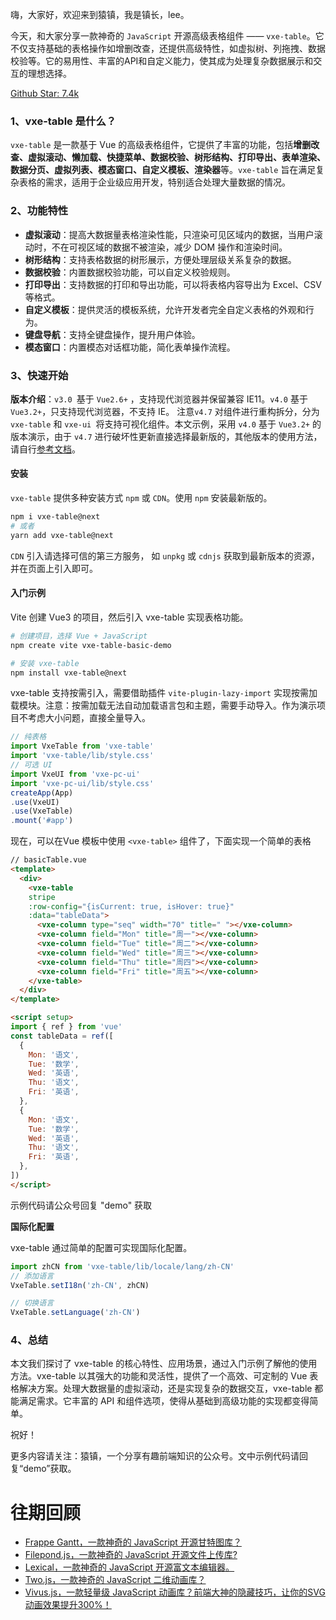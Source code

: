 嗨，大家好，欢迎来到猿镇，我是镇长，lee。

今天，和大家分享一款神奇的 `JavaScript` 开源高级表格组件 —— `vxe-table`。它不仅支持基础的表格操作如增删改查，还提供高级特性，如虚拟树、列拖拽、数据校验等。它的易用性、丰富的API和自定义能力，使其成为处理复杂数据展示和交互的理想选择。


[Github Star: 7.4k](https://github.com/x-extends/vxe-table)

### 1、vxe-table 是什么？
`vxe-table` 是一款基于 Vue 的高级表格组件，它提供了丰富的功能，包括**增删改查、虚拟滚动、懒加载、快捷菜单、数据校验、树形结构、打印导出、表单渲染、数据分页、虚拟列表、模态窗口、自定义模板、渲染器**等。`vxe-table` 旨在满足复杂表格的需求，适用于企业级应用开发，特别适合处理大量数据的情况。

### 2、功能特性

- **虚拟滚动**：提高大数据量表格渲染性能，只渲染可见区域内的数据，当用户滚动时，不在可视区域的数据不被渲染，减少 DOM 操作和渲染时间。
- **树形结构**：支持表格数据的树形展示，方便处理层级关系复杂的数据。
- **数据校验**：内置数据校验功能，可以自定义校验规则。
- **打印导出**：支持数据的打印和导出功能，可以将表格内容导出为 Excel、CSV 等格式。
- **自定义模板**：提供灵活的模板系统，允许开发者完全自定义表格的外观和行为。
- **键盘导航**：支持全键盘操作，提升用户体验。
- **模态窗口**：内置模态对话框功能，简化表单操作流程。

### 3、快速开始

**版本介绍**：`v3.0 `基于 `Vue2.6+` ，支持现代浏览器并保留兼容 IE11。`v4.0` 基于 `Vue3.2+`，只支持现代浏览器，不支持 IE。 注意`v4.7` 对组件进行重构拆分，分为 `vxe-table` 和 `vxe-ui `将支持可视化组件。本文示例，采用 `v4.0` 基于 `Vue3.2+` 的版本演示，由于 `v4.7` 进行破坏性更新直接选择最新版的，其他版本的使用方法，请自行[参考文档](https://vxetable.cn/v3.8/#/table/start/install)。

#### 安装
`vxe-table` 提供多种安装方式 `npm` 或 `CDN`。使用 `npm` 安装最新版的。
```bash
npm i vxe-table@next 
# 或者
yarn add vxe-table@next   
```
`CDN`  引入请选择可信的第三方服务， 如 `unpkg` 或 `cdnjs` 获取到最新版本的资源，并在页面上引入即可。

#### 入门示例

Vite 创建 Vue3 的项目，然后引入 vxe-table 实现表格功能。

```bash
# 创建项目，选择 Vue + JavaScript
npm create vite vxe-table-basic-demo

# 安装 vxe-table
npm install vxe-table@next
```
vxe-table 支持按需引入，需要借助插件 `vite-plugin-lazy-import` 实现按需加载模块。注意：按需加载无法自动加载语言包和主题，需要手动导入。作为演示项目不考虑大小问题，直接全量导入。

```js
// 纯表格
import VxeTable from 'vxe-table'
import 'vxe-table/lib/style.css'
// 可选 UI
import VxeUI from 'vxe-pc-ui'
import 'vxe-pc-ui/lib/style.css' 
createApp(App)
.use(VxeUI)
.use(VxeTable)
.mount('#app')
```

现在，可以在Vue 模板中使用 `<vxe-table>` 组件了，下面实现一个简单的表格

```html
// basicTable.vue
<template>
  <div>
    <vxe-table 
    stripe
    :row-config="{isCurrent: true, isHover: true}"
    :data="tableData">
      <vxe-column type="seq" width="70" title=" "></vxe-column>
      <vxe-column field="Mon" title="周一"></vxe-column>
      <vxe-column field="Tue" title="周二"></vxe-column>
      <vxe-column field="Wed" title="周三"></vxe-column>
      <vxe-column field="Thu" title="周四"></vxe-column>
      <vxe-column field="Fri" title="周五"></vxe-column>
    </vxe-table>
  </div>
</template>

<script setup>
import { ref } from 'vue'
const tableData = ref([
  {
    Mon: '语文',
    Tue: '数学',
    Wed: '英语',
    Thu: '语文',
    Fri: '英语',
  },
  {
    Mon: '语文',
    Tue: '数学',
    Wed: '英语',
    Thu: '语文',
    Fri: '英语',
  },
])
</script>
```
示例代码请公众号回复 "demo" 获取

**国际化配置** 

vxe-table 通过简单的配置可实现国际化配置。

```js
import zhCN from 'vxe-table/lib/locale/lang/zh-CN'
// 添加语言
VxeTable.setI18n('zh-CN', zhCN)

// 切换语言
VxeTable.setLanguage('zh-CN')
```
### 4、总结

本文我们探讨了 vxe-table 的核心特性、应用场景，通过入门示例了解他的使用方法。vxe-table 以其强大的功能和灵活性，提供了一个高效、可定制的 Vue 表格解决方案。处理大数据量的虚拟滚动，还是实现复杂的数据交互，vxe-table 都能满足需求。它丰富的 API 和组件选项，使得从基础到高级功能的实现都变得简单。

祝好！

更多内容请关注：猿镇，一个分享有趣前端知识的公众号。文中示例代码请回复“demo”获取。

# 往期回顾

- [Frappe Gantt，一款神奇的 JavaScript 开源甘特图库？](https://mp.weixin.qq.com/s/aRlWUu3XLuzRPQf0ZWg3_g)
- [Filepond.js，一款神奇的 JavaScript 开源文件上传库?](https://mp.weixin.qq.com/s/gCVa1QLUqfiIhCuJ2mR4kw)
- [Lexical，一款神奇的 JavaScript 开源富文本编辑器。](https://mp.weixin.qq.com/s/ymJewx_9kn38N-eshYGUgQ)
- [Two.js，一款神奇的 JavaScript 二维动画库？](https://mp.weixin.qq.com/s/JIkp0A2XDexkRPiYFwjmKQ)
- [Vivus.js，一款轻量级 JavaScript 动画库？前端大神的隐藏技巧，让你的SVG动画效果提升300%！](https://mp.weixin.qq.com/s/PxZDU3AAT5N1ao4HeWZOXw)

